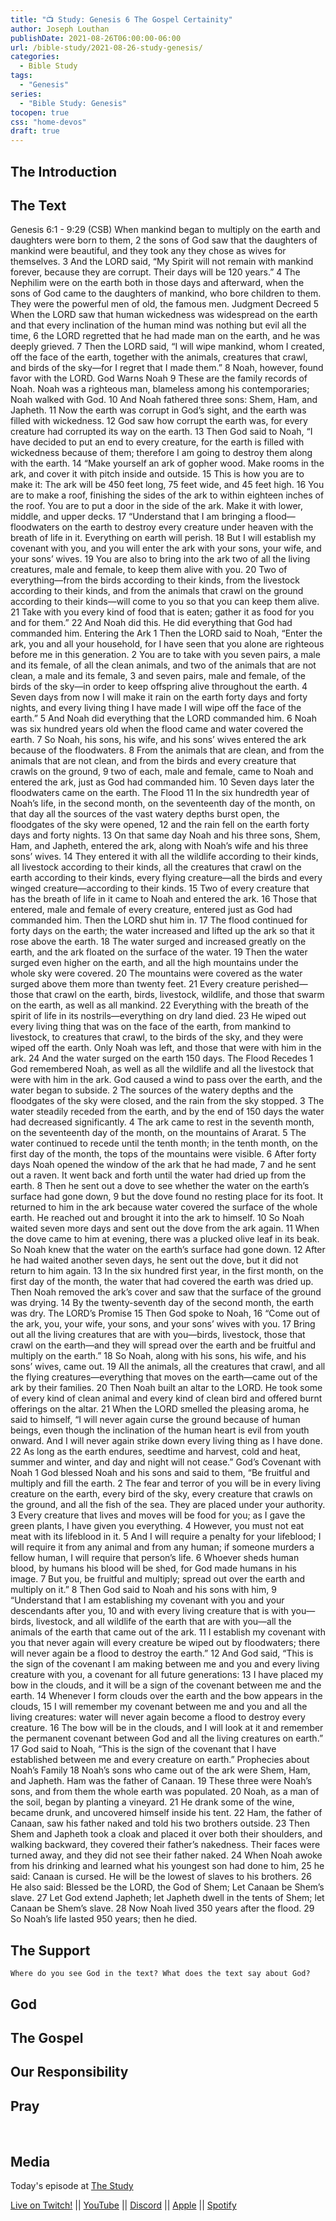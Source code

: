 ```yaml
---
title: "📺 Study: Genesis 6 The Gospel Certainity"
author: Joseph Louthan
publishDate: 2021-08-26T06:00:00-06:00
url: /bible-study/2021-08-26-study-genesis/
categories:
  - Bible Study
tags:
  - "Genesis"
series:
  - "Bible Study: Genesis"
tocopen: true
css: "home-devos"
draft: true
---
```

## The Introduction

## The Text

Genesis 6:1 - 9:29 (CSB) When mankind began to multiply on the earth and daughters were born to them, 2 the sons of God saw that the daughters of mankind were beautiful, and they took any they chose as wives for themselves. 3 And the LORD said, “My Spirit will not remain with mankind forever, because they are corrupt. Their days will be 120 years.” 4 The Nephilim were on the earth both in those days and afterward, when the sons of God came to the daughters of mankind, who bore children to them. They were the powerful men of old, the famous men.
Judgment Decreed
5 When the LORD saw that human wickedness was widespread on the earth and that every inclination of the human mind was nothing but evil all the time, 6 the LORD regretted that he had made man on the earth, and he was deeply grieved. 7 Then the LORD said, “I will wipe mankind, whom I created, off the face of the earth, together with the animals, creatures that crawl, and birds of the sky—for I regret that I made them.” 8 Noah, however, found favor with the LORD.
God Warns Noah
9 These are the family records of Noah. Noah was a righteous man, blameless among his contemporaries; Noah walked with God. 10 And Noah fathered three sons: Shem, Ham, and Japheth.
11 Now the earth was corrupt in God’s sight, and the earth was filled with wickedness. 12 God saw how corrupt the earth was, for every creature had corrupted its way on the earth. 13 Then God said to Noah, “I have decided to put an end to every creature, for the earth is filled with wickedness because of them; therefore I am going to destroy them along with the earth.
14 “Make yourself an ark of gopher wood. Make rooms in the ark, and cover it with pitch inside and outside. 15 This is how you are to make it: The ark will be 450 feet long, 75 feet wide, and 45 feet high. 16 You are to make a roof, finishing the sides of the ark to within eighteen inches of the roof. You are to put a door in the side of the ark. Make it with lower, middle, and upper decks.
17 “Understand that I am bringing a flood—floodwaters on the earth to destroy every creature under heaven with the breath of life in it. Everything on earth will perish. 18 But I will establish my covenant with you, and you will enter the ark with your sons, your wife, and your sons’ wives. 19 You are also to bring into the ark two of all the living creatures, male and female, to keep them alive with you. 20 Two of everything—from the birds according to their kinds, from the livestock according to their kinds, and from the animals that crawl on the ground according to their kinds—will come to you so that you can keep them alive. 21 Take with you every kind of food that is eaten; gather it as food for you and for them.” 22 And Noah did this. He did everything that God had commanded him.
Entering the Ark
1 Then the LORD said to Noah, “Enter the ark, you and all your household, for I have seen that you alone are righteous before me in this generation. 2 You are to take with you seven pairs, a male and its female, of all the clean animals, and two of the animals that are not clean, a male and its female, 3 and seven pairs, male and female, of the birds of the sky—in order to keep offspring alive throughout the earth. 4 Seven days from now I will make it rain on the earth forty days and forty nights, and every living thing I have made I will wipe off the face of the earth.” 5 And Noah did everything that the LORD commanded him.
6 Noah was six hundred years old when the flood came and water covered the earth. 7 So Noah, his sons, his wife, and his sons’ wives entered the ark because of the floodwaters. 8 From the animals that are clean, and from the animals that are not clean, and from the birds and every creature that crawls on the ground, 9 two of each, male and female, came to Noah and entered the ark, just as God had commanded him. 10 Seven days later the floodwaters came on the earth.
The Flood
11 In the six hundredth year of Noah’s life, in the second month, on the seventeenth day of the month, on that day all the sources of the vast watery depths burst open, the floodgates of the sky were opened, 12 and the rain fell on the earth forty days and forty nights. 13 On that same day Noah and his three sons, Shem, Ham, and Japheth, entered the ark, along with Noah’s wife and his three sons’ wives. 14 They entered it with all the wildlife according to their kinds, all livestock according to their kinds, all the creatures that crawl on the earth according to their kinds, every flying creature—all the birds and every winged creature—according to their kinds. 15 Two of every creature that has the breath of life in it came to Noah and entered the ark. 16 Those that entered, male and female of every creature, entered just as God had commanded him. Then the LORD shut him in.
17 The flood continued for forty days on the earth; the water increased and lifted up the ark so that it rose above the earth. 18 The water surged and increased greatly on the earth, and the ark floated on the surface of the water. 19 Then the water surged even higher on the earth, and all the high mountains under the whole sky were covered. 20 The mountains were covered as the water surged above them more than twenty feet. 21 Every creature perished—those that crawl on the earth, birds, livestock, wildlife, and those that swarm on the earth, as well as all mankind. 22 Everything with the breath of the spirit of life in its nostrils—everything on dry land died. 23 He wiped out every living thing that was on the face of the earth, from mankind to livestock, to creatures that crawl, to the birds of the sky, and they were wiped off the earth. Only Noah was left, and those that were with him in the ark. 24 And the water surged on the earth 150 days.
The Flood Recedes
1 God remembered Noah, as well as all the wildlife and all the livestock that were with him in the ark. God caused a wind to pass over the earth, and the water began to subside. 2 The sources of the watery depths and the floodgates of the sky were closed, and the rain from the sky stopped. 3 The water steadily receded from the earth, and by the end of 150 days the water had decreased significantly. 4 The ark came to rest in the seventh month, on the seventeenth day of the month, on the mountains of Ararat.
5 The water continued to recede until the tenth month; in the tenth month, on the first day of the month, the tops of the mountains were visible. 6 After forty days Noah opened the window of the ark that he had made, 7 and he sent out a raven. It went back and forth until the water had dried up from the earth. 8 Then he sent out a dove to see whether the water on the earth’s surface had gone down, 9 but the dove found no resting place for its foot. It returned to him in the ark because water covered the surface of the whole earth. He reached out and brought it into the ark to himself. 10 So Noah waited seven more days and sent out the dove from the ark again. 11 When the dove came to him at evening, there was a plucked olive leaf in its beak. So Noah knew that the water on the earth’s surface had gone down. 12 After he had waited another seven days, he sent out the dove, but it did not return to him again. 13 In the six hundred first year, in the first month, on the first day of the month, the water that had covered the earth was dried up. Then Noah removed the ark’s cover and saw that the surface of the ground was drying. 14 By the twenty-seventh day of the second month, the earth was dry.
The LORD’s Promise
15 Then God spoke to Noah, 16 “Come out of the ark, you, your wife, your sons, and your sons’ wives with you. 17 Bring out all the living creatures that are with you—birds, livestock, those that crawl on the earth—and they will spread over the earth and be fruitful and multiply on the earth.” 18 So Noah, along with his sons, his wife, and his sons’ wives, came out. 19 All the animals, all the creatures that crawl, and all the flying creatures—everything that moves on the earth—came out of the ark by their families.
20 Then Noah built an altar to the LORD. He took some of every kind of clean animal and every kind of clean bird and offered burnt offerings on the altar. 21 When the LORD smelled the pleasing aroma, he said to himself, “I will never again curse the ground because of human beings, even though the inclination of the human heart is evil from youth onward. And I will never again strike down every living thing as I have done.
22 As long as the earth endures,
seedtime and harvest, cold and heat,
summer and winter, and day and night
will not cease.”
God’s Covenant with Noah
1 God blessed Noah and his sons and said to them, “Be fruitful and multiply and fill the earth. 2 The fear and terror of you will be in every living creature on the earth, every bird of the sky, every creature that crawls on the ground, and all the fish of the sea. They are placed under your authority. 3 Every creature that lives and moves will be food for you; as I gave the green plants, I have given you everything. 4 However, you must not eat meat with its lifeblood in it. 5 And I will require a penalty for your lifeblood; I will require it from any animal and from any human; if someone murders a fellow human, I will require that person’s life.
6 Whoever sheds human blood,
by humans his blood will be shed,
for God made humans in his image.
7 But you, be fruitful and multiply; spread out over the earth and multiply on it.”
8 Then God said to Noah and his sons with him, 9 “Understand that I am establishing my covenant with you and your descendants after you, 10 and with every living creature that is with you—birds, livestock, and all wildlife of the earth that are with you—all the animals of the earth that came out of the ark. 11 I establish my covenant with you that never again will every creature be wiped out by floodwaters; there will never again be a flood to destroy the earth.”
12 And God said, “This is the sign of the covenant I am making between me and you and every living creature with you, a covenant for all future generations: 13 I have placed my bow in the clouds, and it will be a sign of the covenant between me and the earth. 14 Whenever I form clouds over the earth and the bow appears in the clouds, 15 I will remember my covenant between me and you and all the living creatures: water will never again become a flood to destroy every creature. 16 The bow will be in the clouds, and I will look at it and remember the permanent covenant between God and all the living creatures on earth.” 17 God said to Noah, “This is the sign of the covenant that I have established between me and every creature on earth.”
Prophecies about Noah’s Family
18 Noah’s sons who came out of the ark were Shem, Ham, and Japheth. Ham was the father of Canaan. 19 These three were Noah’s sons, and from them the whole earth was populated.
20 Noah, as a man of the soil, began by planting a vineyard. 21 He drank some of the wine, became drunk, and uncovered himself inside his tent. 22 Ham, the father of Canaan, saw his father naked and told his two brothers outside. 23 Then Shem and Japheth took a cloak and placed it over both their shoulders, and walking backward, they covered their father’s nakedness. Their faces were turned away, and they did not see their father naked.
24 When Noah awoke from his drinking and learned what his youngest son had done to him, 25 he said:
Canaan is cursed.
He will be the lowest of slaves to his brothers.
26 He also said:
Blessed be the LORD, the God of Shem;
Let Canaan be Shem’s slave.
27 Let God extend Japheth;
let Japheth dwell in the tents of Shem;
let Canaan be Shem’s slave.
28 Now Noah lived 350 years after the flood. 29 So Noah’s life lasted 950 years; then he died.

## The Support

<div style="page-break-after: always;"></div>

`Where do you see God in the text? What does the text say about God?`

## God




## The Gospel

## Our Responsibility

## Pray

<div style="font-variant: small-caps;">

</div>
&nbsp;

## Media

Today's episode at [The Study](http://study.theologic.us/podcast/)

[Live on Twitch!](http://twitch.theologic.us) || [YouTube](http://youtube.theologic.us) || [Discord](http://discord.theologic.us) || [Apple](https://podcasts.apple.com/us/podcast/the-study/id1557102127) || [Spotify](https://open.spotify.com/show/0Xs5qsNvWePyRqcmtOTPkR)
